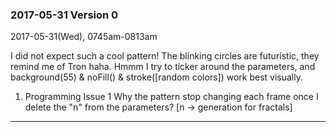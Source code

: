 ### 2017-05-31 Version 0 
2017-05-31(Wed), 0745am-0813am

I did not expect such a cool pattern! The blinking circles are futuristic, they remind me of Tron haha.
Hmmm I try to ticker around the parameters, and background(55) & noFill() & stroke([random colors]) work best visually.

1. Programming Issue 1
Why the pattern stop changing each frame once I delete the "n" from the parameters?
[n -> generation for fractals]

***
